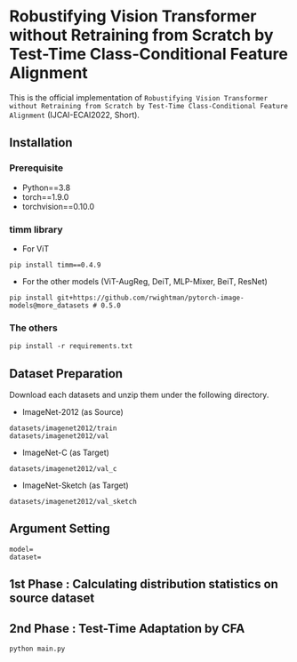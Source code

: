 # Robustifying Vision Transformer without Retraining from Scratch by Test-Time Class-Conditional Feature Alignment

This is the official implementation of `Robustifying Vision Transformer without Retraining from Scratch by Test-Time Class-Conditional Feature Alignment` (IJCAI-ECAI2022, Short).

## Installation

### Prerequisite
- Python==3.8
- torch==1.9.0
- torchvision==0.10.0

### timm library
- For ViT
```
pip install timm==0.4.9
```

- For the other models (ViT-AugReg, DeiT, MLP-Mixer, BeiT, ResNet)
```
pip install git+https://github.com/rwightman/pytorch-image-models@more_datasets # 0.5.0
```

### The others
```
pip install -r requirements.txt
```

## Dataset Preparation

Download each datasets and unzip them under the following directory.

- ImageNet-2012 (as Source)
```
datasets/imagenet2012/train
datasets/imagenet2012/val
```

- ImageNet-C (as Target)
```
datasets/imagenet2012/val_c
```

- ImageNet-Sketch (as Target)
```
datasets/imagenet2012/val_sketch
```

## Argument Setting
```
model=
dataset=
```

## 1st Phase : Calculating distribution statistics on source dataset

## 2nd Phase : Test-Time Adaptation by CFA
```
python main.py 
```
